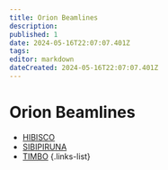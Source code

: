 ```yaml
---
title: Orion Beamlines
description: 
published: 1
date: 2024-05-16T22:07:07.401Z
tags: 
editor: markdown
dateCreated: 2024-05-16T22:07:07.401Z
---
```


# Orion Beamlines

- [HIBISCO](/Beamlines/Hibisco.md)
- [SIBIPIRUNA](/Beamlines/Sibipiruna.md)
- [TIMBO](/Beamlines/Timbo.md)
{.links-list}